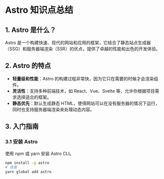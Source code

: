 # Astro 知识点总结  
  
## 1. Astro 是什么？  
  
Astro 是一个构建快速、现代的网站和应用的框架，它结合了静态站点生成器（SSG）和服务器端渲染（SSR）的优点，提供了卓越的性能和出色的开发体验。  
  
## 2. Astro 的特点  
  
- **轻量级和性能**：Astro 的构建过程非常快，因为它只在需要的时候才会渲染组件。  
- **灵活性**：支持多种前端技术，如 React、Vue、Svelte 等，允许你根据项目需求选择适合的框架。  
- **静态优先**：默认生成静态 HTML，使得网站可以在没有服务器的情况下运行，同时也支持服务器端渲染来处理动态内容。  
  
## 3. 入门指南  
  
### 3.1 安装 Astro  
  
使用 npm 或 yarn 安装 Astro CLI。  
  
```bash  
npm install -g astro  
# 或者  
yarn global add astro
